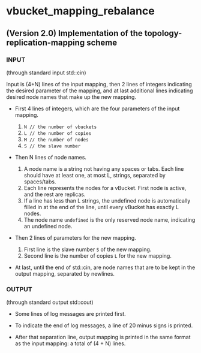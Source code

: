 vbucket_mapping_rebalance
=========================
(Version 2.0) Implementation of the topology-replication-mapping scheme
-------------------------

### INPUT

(through standard input std::cin)

Input is (4+N) lines of the input mapping, then 2 lines of integers
indicating the desired parameter of the mapping, and at last additional lines 
indicating desired node names that make up the new mapping.

* First 4 lines of integers, which are the four parameters of the input mapping.
    1. `N // the number of vbuckets`
    2. `L // the number of copies`
    3. `M // the number of nodes`
    4. `S // the slave number`

* Then N lines of node names.
    1. A node name is a string not having any spaces or tabs. Each line should have at least one, at most L, strings, separated by spaces/tabs.
    2. Each line represents the nodes for a vBucket. First node is active, and the rest are replicas.
    3. If a line has less than L strings, the undefined node is automatically filled in
at the end of the line, until every vBucket has exactly L nodes.
    4. The node name `undefined` is the only reserved node name, indicating an undefined node.

* Then 2 lines of parameters for the new mapping.
    1. First line is the slave number `S` of the new mapping.
    2. Second line is the number of copies `L` for the new mapping.

* At last, until the end of std::cin, are node names that are to be kept in the output mapping, separated by newlines.


### OUTPUT

(through standard output std::cout)

* Some lines of log messages are printed first.

* To indicate the end of log messages, a line of 20 minus signs is printed.

* After that separation line, output mapping is printed in the same format
as the input mapping: a total of (4 + N) lines.

